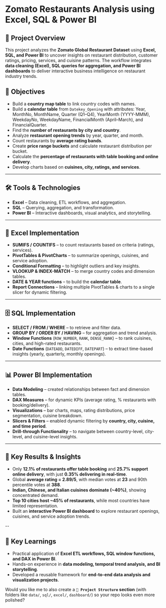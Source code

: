  
# Zomato Restaurants Analysis using Excel, SQL & Power BI

## 📌 Project Overview

This project analyzes the **Zomato Global Restaurant Dataset** using **Excel, SQL, and Power BI** to uncover insights on restaurant distribution, customer ratings, pricing, services, and cuisine patterns.
The workflow integrates **data cleaning (Excel), SQL queries for aggregation, and Power BI dashboards** to deliver interactive business intelligence on restaurant industry trends.

## 🎯 Objectives

* Build a **country map table** to link country codes with names.
* Build a **calendar table** from `Datekey_Opening` with attributes: Year, MonthNo, MonthName, Quarter (Q1–Q4), YearMonth (YYYY-MMM), WeekdayNo, WeekdayName, FinancialMonth (April–March), and FinancialQuarter.
* Find the **number of restaurants by city and country**.
* Analyze **restaurant opening trends** by year, quarter, and month.
* Count restaurants by **average rating bands**.
* Create **price range buckets** and calculate restaurant distribution per bucket.
* Calculate the **percentage of restaurants with table booking and online delivery**.
* Develop charts based on **cuisines, city, ratings, and services**.

---

## 🛠 Tools & Technologies

* **Excel** – Data cleaning, ETL workflows, and aggregation.
* **SQL** – Querying, aggregation, and transformation.
* **Power BI** – Interactive dashboards, visual analytics, and storytelling.

---

## 📂 Excel Implementation

* **SUMIFS / COUNTIFS** – to count restaurants based on criteria (ratings, services).
* **PivotTables & PivotCharts** – to summarize openings, cuisines, and service adoption.
* **Conditional Formatting** – to highlight outliers and key insights.
* **VLOOKUP & INDEX-MATCH** – to merge country codes and dimension tables.
* **DATE & YEAR functions** – to build the **calendar table**.
* **Report Connections** – linking multiple PivotTables & charts to a single slicer for dynamic filtering.

---

## 🗄️ SQL Implementation

* **SELECT / FROM / WHERE** – to retrieve and filter data.
* **GROUP BY / ORDER BY / HAVING** – for aggregation and trend analysis.
* **Window Functions** (`ROW_NUMBER`, `RANK`, `DENSE_RANK`) – to rank cuisines, cities, and high-rated restaurants.
* **Date Functions** (`DATEADD`, `DATEDIFF`, `DATEPART`) – to extract time-based insights (yearly, quarterly, monthly openings).

---

## 📊 Power BI Implementation

* **Data Modeling** – created relationships between fact and dimension tables.
* **DAX Measures** – for dynamic KPIs (average rating, % restaurants with booking/delivery).
* **Visualizations** – bar charts, maps, rating distributions, price segmentation, cuisine breakdown.
* **Slicers & Filters** – enabled dynamic filtering by **country, city, cuisine, and time period**.
* **Drill-through Functionality** – to navigate between country-level, city-level, and cuisine-level insights.

---

## 🔑 Key Results & Insights

* Only **12.1% of restaurants offer table booking** and **25.7% support online delivery**, with just **0.35% delivering in real-time**.
* Global **average rating = 2.89/5**, with median votes at **23** and 90th percentile votes at **388**.
* **Indian, Chinese, and Italian cuisines dominate (\~40%)**, showing concentrated demand.
* **Top 10 cities host \~45% of restaurants**, while most countries have limited representation.
* Built an **interactive Power BI dashboard** to explore restaurant openings, cuisines, and service adoption trends.

--

## 🚀 Key Learnings

* Practical application of **Excel ETL workflows, SQL window functions, and DAX in Power BI**.
* Hands-on experience in **data modeling, temporal trend analysis, and BI storytelling**.
* Developed a reusable framework for **end-to-end data analysis and visualization projects**.
 
Would you like me to also create a **`📂 Project Structure` section** (with folders like `data/`, `sql/`, `excel/`, `dashboard/`) so your repo looks even more polished?
